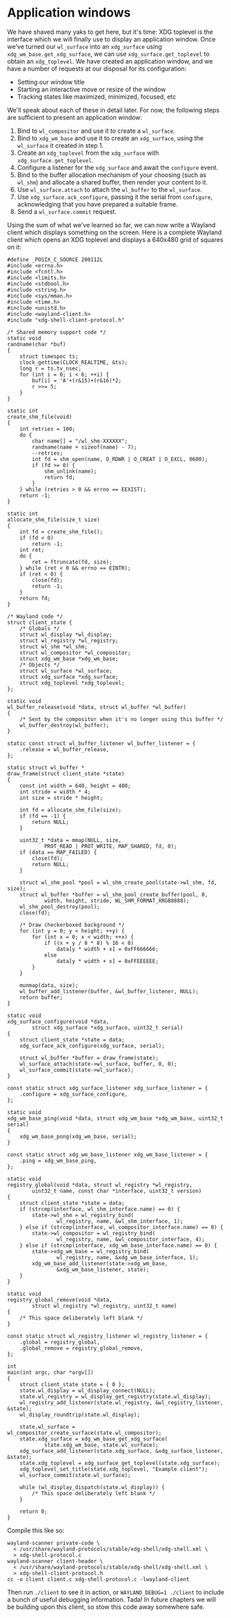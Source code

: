 # Application windows

We have shaved many yaks to get here, but it's time: XDG toplevel is the
interface which we will finally use to display an application window. Once we've
turned our `wl_surface` into an `xdg_surface` using
`xdg_wm_base.get_xdg_surface`, we can use `xdg_surface.get_toplevel` to obtain
an `xdg_toplevel`. We have created an application window, and we have a number
of requests at our disposal for its configuration:

- Setting our window title
- Starting an interactive move or resize of the window
- Tracking states like maximized, minimized, focused, etc

We'll speak about each of these in detail later. For now, the following steps
are sufficient to present an application window:

1. Bind to `wl_compositor` and use it to create a `wl_surface`.
1. Bind to `xdg_wm_base` and use it to create an `xdg_surface`,
   using the `wl_surface` it created in step 1.
1. Create an `xdg_toplevel` from the `xdg_surface` with
   `xdg_surface.get_toplevel`.
1. Configure a listener for the `xdg_surface` and await the `configure` event.
1. Bind to the buffer allocation mechanism of your choosing (such as `wl_shm`)
   and allocate a shared buffer, then render your content to it.
1. Use `wl_surface.attach` to attach the `wl_buffer` to the `wl_surface`.
1. Use `xdg_surface.ack_configure`, passing it the serial from `configure`,
   acknowledging that you have prepared a suitable frame.
1. Send a `wl_surface.commit` request.

Using the sum of what we've learned so far, we can now write a Wayland client
which displays something on the screen. Here is a complete Wayland client which
opens an XDG toplevel and displays a 640x480 grid of squares on it:

```
#define _POSIX_C_SOURCE 200112L
#include <errno.h>
#include <fcntl.h>
#include <limits.h>
#include <stdbool.h>
#include <string.h>
#include <sys/mman.h>
#include <time.h>
#include <unistd.h>
#include <wayland-client.h>
#include "xdg-shell-client-protocol.h"

/* Shared memory support code */
static void
randname(char *buf)
{
    struct timespec ts;
    clock_gettime(CLOCK_REALTIME, &ts);
    long r = ts.tv_nsec;
    for (int i = 0; i < 6; ++i) {
        buf[i] = 'A'+(r&15)+(r&16)*2;
        r >>= 5;
    }
}

static int
create_shm_file(void)
{
    int retries = 100;
    do {
        char name[] = "/wl_shm-XXXXXX";
        randname(name + sizeof(name) - 7);
        --retries;
        int fd = shm_open(name, O_RDWR | O_CREAT | O_EXCL, 0600);
        if (fd >= 0) {
            shm_unlink(name);
            return fd;
        }
    } while (retries > 0 && errno == EEXIST);
    return -1;
}

static int
allocate_shm_file(size_t size)
{
    int fd = create_shm_file();
    if (fd < 0)
        return -1;
    int ret;
    do {
        ret = ftruncate(fd, size);
    } while (ret < 0 && errno == EINTR);
    if (ret < 0) {
        close(fd);
        return -1;
    }
    return fd;
}

/* Wayland code */
struct client_state {
    /* Globals */
    struct wl_display *wl_display;
    struct wl_registry *wl_registry;
    struct wl_shm *wl_shm;
    struct wl_compositor *wl_compositor;
    struct xdg_wm_base *xdg_wm_base;
    /* Objects */
    struct wl_surface *wl_surface;
    struct xdg_surface *xdg_surface;
    struct xdg_toplevel *xdg_toplevel;
};

static void
wl_buffer_release(void *data, struct wl_buffer *wl_buffer)
{
    /* Sent by the compositor when it's no longer using this buffer */
    wl_buffer_destroy(wl_buffer);
}

static const struct wl_buffer_listener wl_buffer_listener = {
    .release = wl_buffer_release,
};

static struct wl_buffer *
draw_frame(struct client_state *state)
{
    const int width = 640, height = 480;
    int stride = width * 4;
    int size = stride * height;

    int fd = allocate_shm_file(size);
    if (fd == -1) {
        return NULL;
    }

    uint32_t *data = mmap(NULL, size,
            PROT_READ | PROT_WRITE, MAP_SHARED, fd, 0);
    if (data == MAP_FAILED) {
        close(fd);
        return NULL;
    }

    struct wl_shm_pool *pool = wl_shm_create_pool(state->wl_shm, fd, size);
    struct wl_buffer *buffer = wl_shm_pool_create_buffer(pool, 0,
            width, height, stride, WL_SHM_FORMAT_XRGB8888);
    wl_shm_pool_destroy(pool);
    close(fd);

    /* Draw checkerboxed background */
    for (int y = 0; y < height; ++y) {
        for (int x = 0; x < width; ++x) {
            if ((x + y / 8 * 8) % 16 < 8)
                data[y * width + x] = 0xFF666666;
            else
                data[y * width + x] = 0xFFEEEEEE;
        }
    }

    munmap(data, size);
    wl_buffer_add_listener(buffer, &wl_buffer_listener, NULL);
    return buffer;
}

static void
xdg_surface_configure(void *data,
        struct xdg_surface *xdg_surface, uint32_t serial)
{
    struct client_state *state = data;
    xdg_surface_ack_configure(xdg_surface, serial);

    struct wl_buffer *buffer = draw_frame(state);
    wl_surface_attach(state->wl_surface, buffer, 0, 0);
    wl_surface_commit(state->wl_surface);
}

const static struct xdg_surface_listener xdg_surface_listener = {
    .configure = xdg_surface_configure,
};

static void
xdg_wm_base_ping(void *data, struct xdg_wm_base *xdg_wm_base, uint32_t serial)
{
    xdg_wm_base_pong(xdg_wm_base, serial);
}

const static struct xdg_wm_base_listener xdg_wm_base_listener = {
    .ping = xdg_wm_base_ping,
};

static void
registry_global(void *data, struct wl_registry *wl_registry,
        uint32_t name, const char *interface, uint32_t version)
{
    struct client_state *state = data;
    if (strcmp(interface, wl_shm_interface.name) == 0) {
        state->wl_shm = wl_registry_bind(
                wl_registry, name, &wl_shm_interface, 1);
    } else if (strcmp(interface, wl_compositor_interface.name) == 0) {
        state->wl_compositor = wl_registry_bind(
                wl_registry, name, &wl_compositor_interface, 4);
    } else if (strcmp(interface, xdg_wm_base_interface.name) == 0) {
        state->xdg_wm_base = wl_registry_bind(
                wl_registry, name, &xdg_wm_base_interface, 1);
        xdg_wm_base_add_listener(state->xdg_wm_base,
                &xdg_wm_base_listener, state);
    }
}

static void
registry_global_remove(void *data,
        struct wl_registry *wl_registry, uint32_t name)
{
    /* This space deliberately left blank */
}

const static struct wl_registry_listener wl_registry_listener = {
    .global = registry_global,
    .global_remove = registry_global_remove,
};

int
main(int argc, char *argv[])
{
    struct client_state state = { 0 };
    state.wl_display = wl_display_connect(NULL);
    state.wl_registry = wl_display_get_registry(state.wl_display);
    wl_registry_add_listener(state.wl_registry, &wl_registry_listener, &state);
    wl_display_roundtrip(state.wl_display);

    state.wl_surface = wl_compositor_create_surface(state.wl_compositor);
    state.xdg_surface = xdg_wm_base_get_xdg_surface(
            state.xdg_wm_base, state.wl_surface);
    xdg_surface_add_listener(state.xdg_surface, &xdg_surface_listener, &state);
    state.xdg_toplevel = xdg_surface_get_toplevel(state.xdg_surface);
    xdg_toplevel_set_title(state.xdg_toplevel, "Example client");
    wl_surface_commit(state.wl_surface);

    while (wl_display_dispatch(state.wl_display)) {
        /* This space deliberately left blank */
    }

    return 0;
}
```

Compile this like so:

```
wayland-scanner private-code \
  < /usr/share/wayland-protocols/stable/xdg-shell/xdg-shell.xml \
  > xdg-shell-protocol.c
wayland-scanner client-header \
  < /usr/share/wayland-protocols/stable/xdg-shell/xdg-shell.xml \
  > xdg-shell-client-protocol.h
cc -o client client.c xdg-shell-protocol.c -lwayland-client
```

Then run `./client` to see it in action, or `WAYLAND_DEBUG=1 ./client` to
include a bunch of useful debugging information. Tada! In future chapters we
will be building upon this client, so stow this code away somewhere safe.
